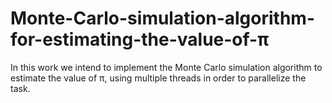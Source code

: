 # Monte-Carlo-simulation-algorithm-for-estimating-the-value-of-π

In this work we intend to implement the Monte Carlo simulation algorithm to estimate the value of π, using multiple threads in order to parallelize the task.
